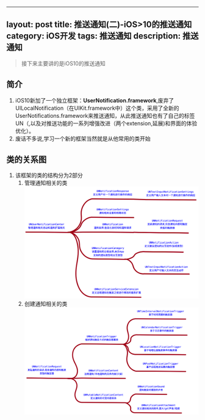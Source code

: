 ---
layout: post
title: 推送通知(二)-iOS>10的推送通知
category: iOS开发
tags: 推送通知
description: 推送通知
--

> 接下来主要讲的是iOS10的推送通知

## 简介
1. iOS10新加了一个独立框架：**UserNotification.framework**,废弃了 UILocalNotification（在UIKit.framework中）这个类，采用了全新的UserNotifications.framework来推送通知，从此推送通知也有了自己的标签UN（,以及对推送功能的一系列增强改进（两个extension,延展)和界面的体验优化）。
2. 废话不多说,学习一个新的框架当然就是从他常用的类开始

## 类的关系图
1. 该框架的类的结构分为2部分
    1. 管理通知相关的类     
        ![图1](https://raw.githubusercontent.com/zhoghua123/imgsBed/master/管理通知相关类.png)  
    2. 创建通知相关的类     
        ![图1](https://raw.githubusercontent.com/zhoghua123/imgsBed/master/创建通知相关类.png)  

